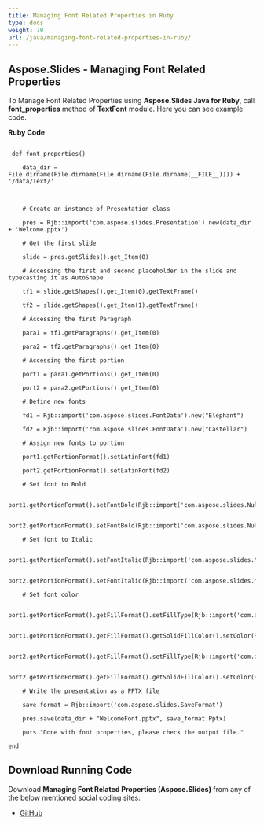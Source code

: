```yaml
---
title: Managing Font Related Properties in Ruby
type: docs
weight: 70
url: /java/managing-font-related-properties-in-ruby/
---
```


## **Aspose.Slides - Managing Font Related Properties**
To Manage Font Related Properties using **Aspose.Slides Java for Ruby**, call **font_properties** method of **TextFont** module. Here you can see example code.

**Ruby Code**

```

 def font_properties()

    data_dir = File.dirname(File.dirname(File.dirname(File.dirname(__FILE__)))) + '/data/Text/'



    # Create an instance of Presentation class

    pres = Rjb::import('com.aspose.slides.Presentation').new(data_dir + 'Welcome.pptx')

    # Get the first slide

    slide = pres.getSlides().get_Item(0)

    # Accessing the first and second placeholder in the slide and typecasting it as AutoShape

    tf1 = slide.getShapes().get_Item(0).getTextFrame()

    tf2 = slide.getShapes().get_Item(1).getTextFrame()

    # Accessing the first Paragraph

    para1 = tf1.getParagraphs().get_Item(0)

    para2 = tf2.getParagraphs().get_Item(0)

    # Accessing the first portion

    port1 = para1.getPortions().get_Item(0)

    port2 = para2.getPortions().get_Item(0)

    # Define new fonts

    fd1 = Rjb::import('com.aspose.slides.FontData').new("Elephant")

    fd2 = Rjb::import('com.aspose.slides.FontData').new("Castellar")

    # Assign new fonts to portion

    port1.getPortionFormat().setLatinFont(fd1)

    port2.getPortionFormat().setLatinFont(fd2)

    # Set font to Bold

    port1.getPortionFormat().setFontBold(Rjb::import('com.aspose.slides.NullableBool').True)

    port2.getPortionFormat().setFontBold(Rjb::import('com.aspose.slides.NullableBool').True)

    # Set font to Italic

    port1.getPortionFormat().setFontItalic(Rjb::import('com.aspose.slides.NullableBool').True)

    port2.getPortionFormat().setFontItalic(Rjb::import('com.aspose.slides.NullableBool').True)

    # Set font color

    port1.getPortionFormat().getFillFormat().setFillType(Rjb::import('com.aspose.slides.FillType').Solid)

    port1.getPortionFormat().getFillFormat().getSolidFillColor().setColor(Rjb::import('java.awt.Color').BLUE)

    port2.getPortionFormat().getFillFormat().setFillType(Rjb::import('com.aspose.slides.FillType').Solid)

    port2.getPortionFormat().getFillFormat().getSolidFillColor().setColor(Rjb::import('java.awt.Color').GREEN)

    # Write the presentation as a PPTX file 

    save_format = Rjb::import('com.aspose.slides.SaveFormat')

    pres.save(data_dir + "WelcomeFont.pptx", save_format.Pptx)

    puts "Done with font properties, please check the output file."

end

```
## **Download Running Code**
Download **Managing Font Related Properties (Aspose.Slides)** from any of the below mentioned social coding sites:

- [GitHub](https://github.com/aspose-slides/Aspose.Slides-for-Java/blob/master/Plugins/Aspose_Slides_Java_for_Ruby/lib/asposeslidesjava/Text/textfont.rb)
